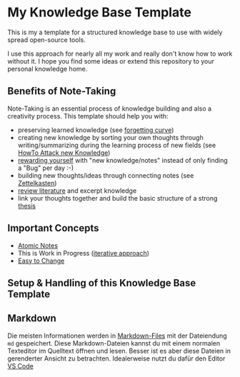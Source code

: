 My Knowledge Base Template
======================================================================

This is my a template for a structured knowledge base to use with widely spread open-source tools.  

I use this approach for nearly all my work and really don't know how to work without it. 
I hope you find some ideas or extend this repository to your personal knowledge home. 


Benefits of Note-Taking
------------------------------------------------------------

Note-Taking is an essential process of knowledge building and also a creativity process.
This template should help you with:

* preserving learned knowledge (see [forgetting curve](/knowledge/forgetting-curve.md))
* creating new knowledge by sorting your own thoughts through writing/summarizing during the learning process of new fields (see [HowTo Attack new Knowledge](/knowledge/processes/howto-attack-new-topics.md))
* [rewarding yourself](/knowledge/processes/rewarding-yourself.md) with "new knowledge/notes" instead of only finding a "Bug" per day :-)  
* building new thoughts/ideas through connecting notes (see [Zettelkasten](/knowledge/zettelkasten/README.md))  
* [review literature](/knowledge/processes/literature-review.md) and excerpt knowledge  
* link your thoughts together and build the basic structure of a strong [thesis](/knowledge/processes/write-a-thesis.md)  



Important Concepts
------------------------------------------------------------
* [Atomic Notes](knowledge/note-taking/atomic-notes.md)  
* This is Work in Progress ([iterative approach](/knowledge/note-taking/iterative-process.md))  
* [Easy to Change](/coding/concepts/easy-to-change.md)  



Setup & Handling of this Knowledge Base Template
------------------------------------------------------------




## Markdown

Die meisten Informationen werden in [Markdown-Files](coding/languages/markdown/README.md) mit der Dateiendung `md` gespeichert. 
Diese Markdown-Dateien kannst du mit einem normalen Texteditor im Quelltext öffnen und lesen. 
Besser ist es aber diese Dateien in gerenderter Ansicht zu betrachten. 
Idealerweise nutzt du dafür den Editor [VS Code](coding/vs-code/README.md)  
